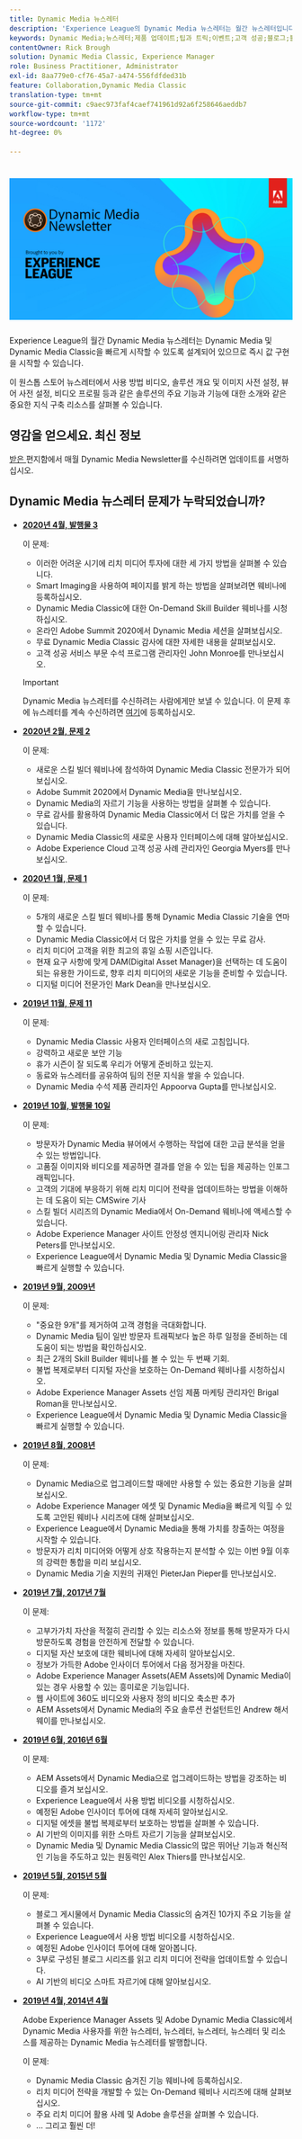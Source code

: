 ```yaml
---
title: Dynamic Media 뉴스레터
description: 'Experience League의 Dynamic Media 뉴스레터는 월간 뉴스레터입니다. 이 플러그인은 Dynamic Media 및 Dynamic Media Classic을 빠르게 사용할 수 있도록 설계되어 있으므로 즉시 가치를 실현할 수 있습니다. 비디오 방법, 솔루션 개요 및 이미지 사전 설정, 뷰어 사전 설정, 비디오 프로필 등과 같은 주요 기능과 기능에 대한 소개를 비롯하여 유용한 지식 구축 리소스를 이 원 스톱 스토어 뉴스레터에서 사용할 수 있습니다. '
keywords: Dynamic Media;뉴스레터;제품 업데이트;팁과 트릭;이벤트;고객 성공;블로그;블로그;이미지;기능;기능
contentOwner: Rick Brough
solution: Dynamic Media Classic, Experience Manager
role: Business Practitioner, Administrator
exl-id: 8aa779e0-cf76-45a7-a474-556fdfded31b
feature: Collaboration,Dynamic Media Classic
translation-type: tm+mt
source-git-commit: c9aec973faf4caef741961d92a6f258646aeddb7
workflow-type: tm+mt
source-wordcount: '1172'
ht-degree: 0%

---
```


# ![Dynamic Media 뉴스레터 로고](/help/assets/assets/dynamic-media-newsletter-logo.png)

Experience League의 월간 Dynamic Media 뉴스레터는 Dynamic Media 및 Dynamic Media Classic을 빠르게 시작할 수 있도록 설계되어 있으므로 즉시 값 구현을 시작할 수 있습니다.

이 원스톱 스토어 뉴스레터에서 사용 방법 비디오, 솔루션 개요 및 이미지 사전 설정, 뷰어 사전 설정, 비디오 프로필 등과 같은 솔루션의 주요 기능과 기능에 대한 소개와 같은 중요한 지식 구축 리소스를 살펴볼 수 있습니다.

## 영감을 얻으세요. 최신 정보

[받은 ](https://www.adobe.com/subscription/dynamic-media-newsletter.html) 편지함에서 매월 Dynamic Media Newsletter를 수신하려면 업데이트를 서명하십시오.

## Dynamic Media 뉴스레터 문제가 누락되었습니까?

<!-- * **[May 2020, Issue 4](https://expleague.azureedge.net/assets/aem/Experience-Insider-vol.31.html)**

    In this issue:

    * What business continuity means in uncertain times.
    * Key takeaways from the first all-digital Adobe Summit.
    * Must-watch Experience Manager breakout sessions.
    * Summit customer spotlight: Under Armour.
    * Never miss an Experience Insider webinar.
    * Public sector spotlight: The urgent need for digital enrollment.
    * Look what’s new in Experience Manager Innovation.
    * Build your Experience Manager skills *live* with the Adobe pros.
    * Connect with the Adobe Experience Manager Community.
    * Fast-track your Adobe expertise with Adobe Experience League. -->

* **[2020년 4월, 발행물 3](https://expleague.azureedge.net/assets/dynamic-media/Dynamic_Media_Newsletter_04_2020_April.html)**

   이 문제:

   * 이러한 어려운 시기에 리치 미디어 투자에 대한 세 가지 방법을 살펴볼 수 있습니다.
   * Smart Imaging을 사용하여 페이지를 밝게 하는 방법을 살펴보려면 웨비나에 등록하십시오.
   * Dynamic Media Classic에 대한 On-Demand Skill Builder 웨비나를 시청하십시오.
   * 온라인 Adobe Summit 2020에서 Dynamic Media 세션을 살펴보십시오.
   * 무료 Dynamic Media Classic 감사에 대한 자세한 내용을 살펴보십시오.
   * 고객 성공 서비스 부문 수석 프로그램 관리자인 John Monroe를 만나보십시오.

   >[!IMPORTANT]
   >
   >Dynamic Media 뉴스레터를 수신하려는 사람에게만 보낼 수 있습니다. 이 문제 후에 뉴스레터를 계속 수신하려면 [여기](https://nam04.safelinks.protection.outlook.com/?url=http%3A%2F%2Ft.messages.adobe.com%2Fr%2F%3Fid%3Dha6c66e%2C266d7ba%2C26edbee&amp;data=02%7C01%7Crbrough%40adobe.com%7Ce0ec0f8dde0f4eb03d9c08d7e2173fd3%7Cfa7b1b5a7b34438794aed2c178decee1%7C0%7C0%7C637226461801398160&amp;sdata=3c1oREsqy%2FeDPKC3dd4IO9dXomQ1XbokaBAYQl8obrk%3D&amp;reserved=0)에 등록하십시오.

* **[2020년 2월, 문제 2](https://expleague.azureedge.net/assets/dynamic-media/Dynamic_Media_Newsletter_02_2020_Feb.html)**

   이 문제:

   * 새로운 스킬 빌더 웨비나에 참석하여 Dynamic Media Classic 전문가가 되어 보십시오.
   * Adobe Summit 2020에서 Dynamic Media을 만나보십시오.
   * Dynamic Media의 자르기 기능을 사용하는 방법을 살펴볼 수 있습니다.
   * 무료 감사를 활용하여 Dynamic Media Classic에서 더 많은 가치를 얻을 수 있습니다.
   * Dynamic Media Classic의 새로운 사용자 인터페이스에 대해 알아보십시오.
   * Adobe Experience Cloud 고객 성공 사례 관리자인 Georgia Myers를 만나보십시오.

* **[2020년 1월, 문제 1](https://expleague.azureedge.net/assets/dynamic-media/Dynamic_Media_Newsletter_01_2020_Jan.html)**

   이 문제:

   * 5개의 새로운 스킬 빌더 웨비나를 통해 Dynamic Media Classic 기술을 연마할 수 있습니다.
   * Dynamic Media Classic에서 더 많은 가치를 얻을 수 있는 무료 감사.
   * 리치 미디어 고객을 위한 최고의 휴일 쇼핑 시즌입니다.
   * 현재 요구 사항에 맞게 DAM(Digital Asset Manager)을 선택하는 데 도움이 되는 유용한 가이드로, 향후 리치 미디어의 새로운 기능을 준비할 수 있습니다.
   * 디지털 미디어 전문가인 Mark Dean을 만나보십시오.

* **[2019년 11월, 문제 11](https://expleague.azureedge.net/assets/dynamic-media/Dynamic_Media_Newsletter_11_2019_Nov.html)**

   이 문제:

   * Dynamic Media Classic 사용자 인터페이스의 새로 고침입니다.
   * 강력하고 새로운 보안 기능
   * 휴가 시즌이 잘 되도록 우리가 어떻게 준비하고 있는지.
   * 동료와 뉴스레터를 공유하여 팀의 전문 지식을 쌓을 수 있습니다.
   * Dynamic Media 수석 제품 관리자인 Appoorva Gupta를 만나보십시오.

* **[2019년 10월, 발행물 10일](https://expleague.azureedge.net/assets/dynamic-media/Dynamic_Media_Newsletter_10_2019_Oct.html)**

   이 문제:

   * 방문자가 Dynamic Media 뷰어에서 수행하는 작업에 대한 고급 분석을 얻을 수 있는 방법입니다.
   * 고품질 이미지와 비디오를 제공하면 결과를 얻을 수 있는 팁을 제공하는 인포그래픽입니다.
   * 고객의 기대에 부응하기 위해 리치 미디어 전략을 업데이트하는 방법을 이해하는 데 도움이 되는 CMSwire 기사
   * 스킬 빌더 시리즈의 Dynamic Media에서 On-Demand 웨비나에 액세스할 수 있습니다.
   * Adobe Experience Manager 사이트 안정성 엔지니어링 관리자 Nick Peters를 만나보십시오.
   * Experience League에서 Dynamic Media 및 Dynamic Media Classic을 빠르게 실행할 수 있습니다.

* **[2019년 9월, 2009년](https://expleague.azureedge.net/assets/dynamic-media/Dynamic_Media_Newsletter_09_2019_Sept.html)**

   이 문제:

   * &quot;중요한 9개&quot;를 제거하여 고객 경험을 극대화합니다.
   * Dynamic Media 팀이 일반 방문자 트래픽보다 높은 하루 일정을 준비하는 데 도움이 되는 방법을 확인하십시오.
   * 최근 2개의 Skill Builder 웨비나를 볼 수 있는 두 번째 기회.
   * 불법 복제로부터 디지털 자산을 보호하는 On-Demand 웨비나를 시청하십시오.
   * Adobe Experience Manager Assets 선임 제품 마케팅 관리자인 Brigal Roman을 만나보십시오.
   * Experience League에서 Dynamic Media 및 Dynamic Media Classic을 빠르게 실행할 수 있습니다.


* **[2019년 8월, 2008년](https://expleague.azureedge.net/assets/dynamic-media/Dynamic_Media_Newsletter_08_2019_Aug.html)**

   이 문제:

   * Dynamic Media으로 업그레이드할 때에만 사용할 수 있는 중요한 기능을 살펴보십시오.
   * Adobe Experience Manager 에셋 및 Dynamic Media을 빠르게 익힐 수 있도록 고안된 웨비나 시리즈에 대해 살펴보십시오.
   * Experience League에서 Dynamic Media을 통해 가치를 창출하는 여정을 시작할 수 있습니다.
   * 방문자가 리치 미디어와 어떻게 상호 작용하는지 분석할 수 있는 이번 9월 이후의 강력한 통합을 미리 보십시오.
   * Dynamic Media 기술 지원의 귀재인 PieterJan Pieper를 만나보십시오.


* **[2019년 7월, 2017년 7월](https://expleague.azureedge.net/assets/dynamic-media/Dynamic_Media_Newsletter_07_2019_July.html)**

   이 문제:

   * 고부가가치 자산을 적절히 관리할 수 있는 리소스와 정보를 통해 방문자가 다시 방문하도록 경험을 안전하게 전달할 수 있습니다.
   * 디지털 자산 보호에 대한 웨비나에 대해 자세히 알아보십시오.
   * 정보가 가득한 Adobe 인사이더 투어에서 다음 정거장을 마친다.
   * Adobe Experience Manager Assets(AEM Assets)에 Dynamic Media이 있는 경우 사용할 수 있는 흥미로운 기능입니다.
   * 웹 사이트에 360도 비디오와 사용자 정의 비디오 축소판 추가
   * AEM Assets에서 Dynamic Media의 주요 솔루션 컨설턴트인 Andrew 해서웨이를 만나보십시오.

* **[2019년 6월, 2016년 6월](https://expleague.azureedge.net/assets/dynamic-media/Dynamic_Media_Newsletter_06_2019_June.html)**

   이 문제:

   * AEM Assets에서 Dynamic Media으로 업그레이드하는 방법을 강조하는 비디오를 즐겨 보십시오.
   * Experience League에서 사용 방법 비디오를 시청하십시오.
   * 예정된 Adobe 인사이더 투어에 대해 자세히 알아보십시오.
   * 디지털 에셋을 불법 복제로부터 보호하는 방법을 살펴볼 수 있습니다.
   * AI 기반의 이미지를 위한 스마트 자르기 기능을 살펴보십시오.
   * Dynamic Media 및 Dynamic Media Classic의 많은 뛰어난 기능과 혁신적인 기능을 주도하고 있는 원동력인 Alex Thiers를 만나보십시오.

* **[2019년 5월, 2015년 5월](https://expleague.azureedge.net/assets/dynamic-media/Dynamic_Media_Newsletter_05_2019_May.html)**

   이 문제:

   * 블로그 게시물에서 Dynamic Media Classic의 숨겨진 10가지 주요 기능을 살펴볼 수 있습니다.
   * Experience League에서 사용 방법 비디오를 시청하십시오.
   * 예정된 Adobe 인사이더 투어에 대해 알아봅니다.
   * 3부로 구성된 블로그 시리즈를 읽고 리치 미디어 전략을 업데이트할 수 있습니다.
   * AI 기반의 비디오 스마트 자르기에 대해 알아보십시오.

* **[2019년 4월, 2014년 4월](https://expleague.azureedge.net/assets/dynamic-media/Dynamic_Media_Newsletter_04_2019_April.html)**

   Adobe Experience Manager Assets 및 Adobe Dynamic Media Classic에서 Dynamic Media 사용자를 위한 뉴스레터, 뉴스레터, 뉴스레터, 뉴스레터 및 리소스를 제공하는 Dynamic Media 뉴스레터를 발행합니다.

   이 문제:
   * Dynamic Media Classic 숨겨진 기능 웨비나에 등록하십시오.
   * 리치 미디어 전략을 개발할 수 있는 On-Demand 웨비나 시리즈에 대해 살펴보십시오.
   * 주요 리치 미디어 활용 사례 및 Adobe 솔루션을 살펴볼 수 있습니다.
   * ... 그리고 훨씬 더!

